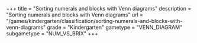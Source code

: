 +++
title = "Sorting numerals and blocks with Venn diagrams"
description = "Sorting numerals and blocks with Venn diagrams"
url = "/games/kindergarten/classification/sorting-numerals-and-blocks-with-venn-diagrams"
grade = "Kindergarten"
gametype = "VENN_DIAGRAM"
subgametype = "NUM_VS_BRIX"
+++